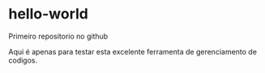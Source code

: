 # hello-world
Primeiro repositorio no github

Aqui é apenas para testar esta excelente ferramenta de gerenciamento de codigos.
